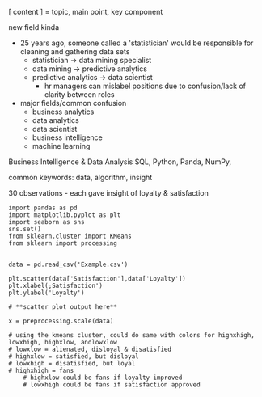 [ content ] = topic, main point, key component

new field kinda
- 25 years ago, someone called a 'statistician' would be responsible for cleaning and gathering data sets
	- statistician -> data mining specialist 
	- data mining -> predictive analytics
	- predictive analytics -> data scientist 
		- hr managers can mislabel positions due to confusion/lack of clarity between roles
- major fields/common confusion
	- business analytics
	- data analytics
	- data scientist
	- business intelligence
	- machine learning

Business Intelligence & Data Analysis
SQL, Python, Panda, NumPy, 

common keywords: data, algorithm, insight

30 observations - each gave insight of loyalty & satisfaction
```
import pandas as pd
import matplotlib.pyplot as plt
import seaborn as sns
sns.set()
from sklearn.cluster import KMeans
from sklearn import processing


data = pd.read_csv('Example.csv') 

plt.scatter(data['Satisfaction'],data['Loyalty'])
plt.xlabel(;Satisfaction')
plt.ylabel('Loyalty')

# **scatter plot output here**

x = preprocessing.scale(data)

# using the kmeans cluster, could do same with colors for highxhigh, lowxhigh, highxlow, andlowxlow
# lowxlow = alienated, disloyal & disatisfied 
# highxlow = satisfied, but disloyal
# lowxhigh = disatisfied, but loyal
# highxhigh = fans
	# highxlow could be fans if loyalty improved
	# lowxhigh could be fans if satisfaction approved
```